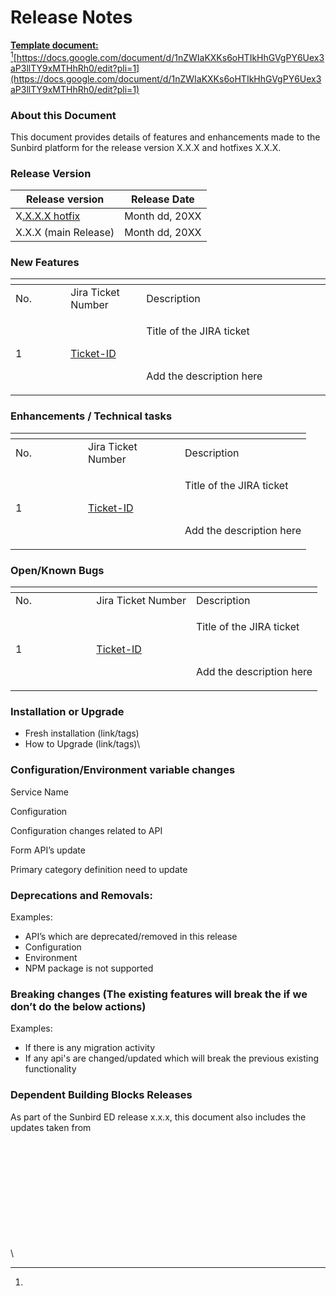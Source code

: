# Release Notes

[**Template document:** ](#user-content-fn-1)[^1][https://docs.google.com/document/d/1nZWIaKXKs6oHTIkHhGVgPY6Uex3aP3llTY9xMTHhRh0/edit?pli=1](https://docs.google.com/document/d/1nZWIaKXKs6oHTIkHhGVgPY6Uex3aP3llTY9xMTHhRh0/edit?pli=1)

### About this Document

This document provides details of features and enhancements made to the Sunbird platform for the release version X.X.X and hotfixes X.X.X.

### Release Version&#x20;

| Release version                                                                                                                       | Release Date   |
| ------------------------------------------------------------------------------------------------------------------------------------- | -------------- |
| X[.X.X.X hotfix](https://docs.google.com/document/d/1nZWIaKXKs6oHTIkHhGVgPY6Uex3aP3llTY9xMTHhRh0/edit?pli=1#bookmark=id.2m1wpswkzl7s) | Month dd, 20XX |
| X.X.X (main Release)                                                                                                                  | Month dd, 20XX |

### &#x20;New Features

<table data-header-hidden><thead><tr><th width="97"></th><th width="129"></th><th width="382"></th></tr></thead><tbody><tr><td>No.</td><td>Jira Ticket Number</td><td>Description</td></tr><tr><td>1</td><td><a href="https://project-sunbird.atlassian.net/jira/software/c/projects/ED/boards/103/backlog?issueLimit=100">Ticket-ID</a></td><td><p>Title of the JIRA ticket</p><p><br></p><p>Add the description here</p></td></tr></tbody></table>



### Enhancements / Technical tasks

<table data-header-hidden><thead><tr><th width="100"></th><th width="139"></th><th></th></tr></thead><tbody><tr><td>No.</td><td>Jira Ticket Number</td><td>Description</td></tr><tr><td>1</td><td><a href="https://project-sunbird.atlassian.net/jira/software/c/projects/ED/boards/103/backlog?issueLimit=100">Ticket-ID</a></td><td><p>Title of the JIRA ticket</p><p><br></p><p>Add the description here</p></td></tr></tbody></table>



### Open/Known Bugs

<table data-header-hidden><thead><tr><th width="113.33333333333331"></th><th></th><th></th></tr></thead><tbody><tr><td>No.</td><td>Jira Ticket Number</td><td>Description</td></tr><tr><td>1</td><td><a href="https://project-sunbird.atlassian.net/jira/software/c/projects/ED/boards/103/backlog?issueLimit=100">Ticket-ID</a></td><td><p>Title of the JIRA ticket</p><p><br></p><p>Add the description here</p></td></tr></tbody></table>



### Installation or Upgrade

* Fresh installation (link/tags)
* How to Upgrade (link/tags)\


### Configuration/Environment variable changes

Service Name

Configuration



Configuration changes related to API

Form API’s update

Primary category definition need to update



### Deprecations and Removals:

Examples:

* API’s which are deprecated/removed in this release
* Configuration
* Environment
* NPM package is not supported



### Breaking changes (The existing features will break the if we don’t do the below actions)

Examples:

* If there is any migration activity
* If any api's are changed/updated which will break the previous existing functionality

### Dependent Building Blocks Releases

As part of the Sunbird ED release x.x.x, this document also includes the updates taken from

\
\
\
\
\
\
\
\
\
\
\






[^1]: 
